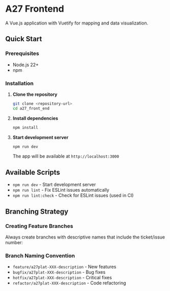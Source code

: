 # A27 Frontend

A Vue.js application with Vuetify for mapping and data visualization.

## Quick Start

### Prerequisites
- Node.js 22+
- npm

### Installation

1. **Clone the repository**
   ```bash
   git clone <repository-url>
   cd a27_front_end
   ```

2. **Install dependencies**
   ```bash
   npm install
   ```

3. **Start development server**
   ```bash
   npm run dev
   ```
   The app will be available at `http://localhost:3000`

## Available Scripts

- `npm run dev` - Start development server
- `npm run lint` - Fix ESLint issues automatically
- `npm run lint:check` - Check for ESLint issues (used in CI)

## Branching Strategy

### Creating Feature Branches
Always create branches with descriptive names that include the ticket/issue number:


### Branch Naming Convention
- `feature/a27plat-XXX-description` - New features
- `bugfix/a27plat-XXX-description` - Bug fixes
- `hotfix/a27plat-XXX-description` - Critical fixes
- `refactor/a27plat-XXX-description` - Code refactoring

